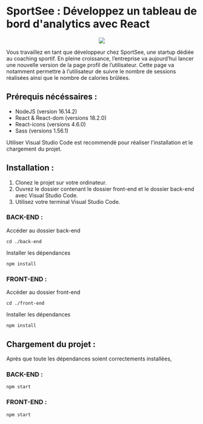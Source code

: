 # SportSee : Développez un tableau de bord d'analytics avec React

<p align="center">
  <img src="src/assets/logo.svg">
</p>

Vous travaillez en tant que développeur chez SportSee, une startup dédiée au coaching sportif. En pleine croissance, l’entreprise va aujourd’hui lancer une nouvelle version de la page profil de l’utilisateur. Cette page va notamment permettre à l’utilisateur de suivre le nombre de sessions réalisées ainsi que le nombre de calories brûlées.

## Prérequis nécéssaires :

- NodeJS (version 16.14.2)
- React & React-dom (versions 18.2.0)
- React-icons (versions 4.6.0)
- Sass (versions 1.56.1)

Utiliser Visual Studio Code est recommendé pour réaliser l'installation et le chargement du projet.

## Installation :

1. Clonez le projet sur votre ordinateur.
2. Ouvrez le dossier contenant le dossier front-end et le dossier back-end avec Visual Studio Code.
3. Utilisez votre terminal Visual Studio Code.

### BACK-END :

Accéder au dossier back-end

```
cd ./back-end
```

Installer les dépendances

```
npm install
```

### FRONT-END :

Accéder au dossier front-end

```
cd ./front-end
```

Installer les dépendances

```
npm install
```

## Chargement du projet :

Après que toute les dépendances soient correctements installées,

### BACK-END :

```
npm start
```

### FRONT-END :

```
npm start
```
